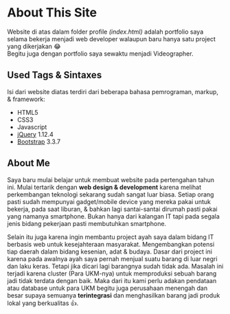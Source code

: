 # About This Site

Website di atas dalam folder profile _(index.html)_ adalah portfolio saya selama bekerja menjadi web developer walaupun baru hanya satu project yang dikerjakan :joy:   
Begitu juga dengan portfolio saya sewaktu menjadi Videographer.

## Used Tags & Sintaxes

Isi dari website diatas terdiri dari beberapa bahasa pemrograman, markup, & framework:
 * HTML5
 * CSS3
 * Javascript 
 * [jQuery](http://jquery.com/) 1.12.4
 * [Bootstrap](http://www.getbootstrap.com/) 3.3.7

## About Me

Saya baru mulai belajar untuk membuat website pada pertengahan tahun ini. Mulai tertarik dengan **web design & development** karena melihat perkembangan teknologi sekarang sudah sangat luar biasa. Setiap orang pasti sudah mempunyai  gadget/mobile device yang mereka pakai untuk bekerja, pada saat liburan, & bahkan lagi santai-santai dirumah pasti pakai yang namanya smartphone. Bukan hanya dari kalangan IT tapi pada segala jenis bidang pekerjaan pasti membutuhkan smartphone.

Selain itu juga karena ingin membantu project ayah saya dalam bidang IT berbasis web untuk kesejahteraan masyarakat. Mengembangkan potensi tiap daerah dalam bidang kesenian, adat & budaya. Dasar dari project ini karena pada awalnya ayah saya pernah menjual suatu barang di luar negri dan laku keras. Tetapi jika dicari lagi barangnya sudah tidak ada. Masalah ini terjadi karena cluster (Para UKM-nya) untuk memproduksi sebuah barang jadi tidak terdata dengan baik. Maka dari itu kami perlu adakan pendataan atau database untuk para UKM begitu juga perusahaan menengah dan besar supaya semuanya **terintegrasi** dan menghasilkan barang jadi produk lokal yang berkualitas :+1:.
